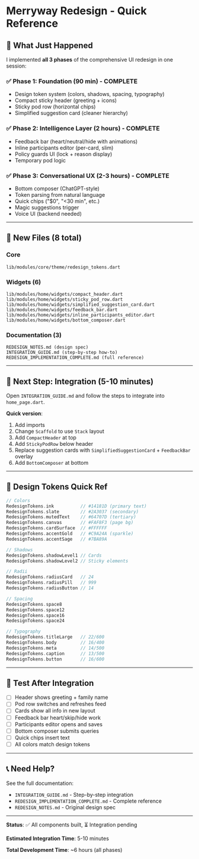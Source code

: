 # Merryway Redesign - Quick Reference

## 🎯 What Just Happened

I implemented **all 3 phases** of the comprehensive UI redesign in one session:

### ✅ Phase 1: Foundation (90 min) - COMPLETE
- Design token system (colors, shadows, spacing, typography)
- Compact sticky header (greeting + icons)
- Sticky pod row (horizontal chips)
- Simplified suggestion card (cleaner hierarchy)

### ✅ Phase 2: Intelligence Layer (2 hours) - COMPLETE
- Feedback bar (heart/neutral/hide with animations)
- Inline participants editor (per-card, slim)
- Policy guards UI (lock + reason display)
- Temporary pod logic

### ✅ Phase 3: Conversational UX (2-3 hours) - COMPLETE
- Bottom composer (ChatGPT-style)
- Token parsing from natural language
- Quick chips ("$0", "<30 min", etc.)
- Magic suggestions trigger
- Voice UI (backend needed)

---

## 📁 New Files (8 total)

### Core
```
lib/modules/core/theme/redesign_tokens.dart
```

### Widgets (6)
```
lib/modules/home/widgets/compact_header.dart
lib/modules/home/widgets/sticky_pod_row.dart
lib/modules/home/widgets/simplified_suggestion_card.dart
lib/modules/home/widgets/feedback_bar.dart
lib/modules/home/widgets/inline_participants_editor.dart
lib/modules/home/widgets/bottom_composer.dart
```

### Documentation (3)
```
REDESIGN_NOTES.md (design spec)
INTEGRATION_GUIDE.md (step-by-step how-to)
REDESIGN_IMPLEMENTATION_COMPLETE.md (full reference)
```

---

## 🚀 Next Step: Integration (5-10 minutes)

Open `INTEGRATION_GUIDE.md` and follow the steps to integrate into `home_page.dart`.

**Quick version**:
1. Add imports
2. Change `Scaffold` to use `Stack` layout
3. Add `CompactHeader` at top
4. Add `StickyPodRow` below header
5. Replace suggestion cards with `SimplifiedSuggestionCard` + `FeedbackBar` overlay
6. Add `BottomComposer` at bottom

---

## 🎨 Design Tokens Quick Ref

```dart
// Colors
RedesignTokens.ink          // #14181D (primary text)
RedesignTokens.slate        // #2A3037 (secondary)
RedesignTokens.mutedText    // #64707D (tertiary)
RedesignTokens.canvas       // #FAF8F3 (page bg)
RedesignTokens.cardSurface  // #FFFFFF
RedesignTokens.accentGold   // #C9A24A (sparkle)
RedesignTokens.accentSage   // #7BA89A

// Shadows
RedesignTokens.shadowLevel1 // Cards
RedesignTokens.shadowLevel2 // Sticky elements

// Radii
RedesignTokens.radiusCard   // 24
RedesignTokens.radiusPill   // 999
RedesignTokens.radiusButton // 14

// Spacing
RedesignTokens.space8
RedesignTokens.space12
RedesignTokens.space16
RedesignTokens.space24

// Typography
RedesignTokens.titleLarge   // 22/600
RedesignTokens.body         // 16/400
RedesignTokens.meta         // 14/500
RedesignTokens.caption      // 13/500
RedesignTokens.button       // 16/600
```

---

## 🧪 Test After Integration

- [ ] Header shows greeting + family name
- [ ] Pod row switches and refreshes feed
- [ ] Cards show all info in new layout
- [ ] Feedback bar heart/skip/hide work
- [ ] Participants editor opens and saves
- [ ] Bottom composer submits queries
- [ ] Quick chips insert text
- [ ] All colors match design tokens

---

## 📞 Need Help?

See the full documentation:
- `INTEGRATION_GUIDE.md` - Step-by-step integration
- `REDESIGN_IMPLEMENTATION_COMPLETE.md` - Complete reference
- `REDESIGN_NOTES.md` - Original design spec

---

**Status**: ✅ All components built, ⏳ Integration pending

**Estimated Integration Time**: 5-10 minutes

**Total Development Time**: ~6 hours (all phases)

